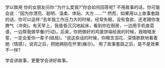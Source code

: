 学以致用 你的女朋友问你:“为什么爱我?”你会如何回答呢? 不用故事的话，你可能会说︰“因为你漂亮、聪明、温柔、体贴、大方....…”" 然而，如果用以上故事套路的话，你可以这样:“去年我工作压力大的时候，经常失眠，没有食欲，还老跟你发脾气（冲突)。有天早上，我昏昏沉沉地起床，看到你在厨房，一边用手机查菜谱，一边帮我做早餐(行动)。后来，你把做好的鸡蛋饼端给我的时候，我暗暗发誓，一定会爱你一辈子(结局)。“说这些话的时候，你眼含泪花、深情款款地看着她（情感）。说完之后，把她拥抱在怀里(展示)。 用了故事套路之后，是不是效果不一样?



学会讲故事，更要学会讲好故事。